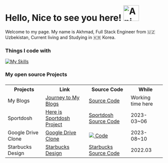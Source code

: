 <h1> Hello, Nice to see you here! <img src="https://iam-weijie.github.io/wave/hand-emoji.svg" alt="Animated Emoji" width="50" height="50"> </h1>

Welcome to my page.
My name is Akhmad, Full Stack Engineer from 🇺🇿 Uzbekistan, Current living and Studying in 🇰🇷 Korea.

<h3>Things I code with</h3>

[![My Skills](https://skillicons.dev/icons?i=typescript,react,nextjs,javascript,sass,graphql,nodejs,redux,nestjs,git,mui,mongodb,npm,firebase,tailwindcss,go&perline=12)](https://skillicons.dev)


<h3>My open source Projects<h3/>
<table style="width:100%">
  <tr>
    <th>Projects</th>
    <th>Link</th>
    <th>Source Code</th>
    <th>While</th>
  </tr>
  <tr>
    <td>My Blogs</td>
    <td>
      <a href="https://akhmads-blog-web.vercel.app/">
        Journey to My Blogs
      </a>
    </td>
    <td>
      <a href="https://github.com/AkhmadKholmurodov/MyBlogWeb">
         Source Code
      <a/>
    </td>
    <td>Working time here</td>
  </tr>
  <tr>
    <td>Sportdosh</td>
    <td><a href="https://sportdosh.vercel.app/">Here is Sportdosh Project<a/></td>
    <td><a href="https://github.com/AkhmadKholmurodov/sportdosh">Sportdosh Source Code<a/></td>
    <td>2023-03~06</td>
  </tr>
   <tr>
    <td>Google Drive Clone</td>
    <td><a href="https://my-drive-pi.vercel.app/">Google Drive Clone</a></td>
    <td>
      <a href="https://github.com/AkhmadKholmurodov/my-drive">
        <img src="https://img.shields.io/badge/Google_Cloud-4285F4?style=for-the-badge&logo=google-cloud&logoColor=white"/> Code
      <a/>
    </td>
    <td>2023-08~10</td>
  </tr>
   <tr>
    <td>Starbucks Design</td>
    <td><a href="https://starbucks-chi-one.vercel.app/">Starbucks Design<a/></td>
    <td><a href="https://github.com/AkhmadKholmurodov/StarBucks-Coffee">Starbucks Source Code<a/></td>
    <td>2022.03</td>
  </tr>
</table>

<!--
**AkhmadKholmurodov/AkhmadKholmurodov** is a ✨ _special_ ✨ repository because its `README.md` (this file) appears on your GitHub profile.

Here are some ideas to get you started:

- 🔭 I’m currently working on ...
- 🌱 I’m currently learning ...
- 👯 I’m looking to collaborate on ...
- 🤔 I’m looking for help with ...
- 💬 Ask me about ...
- 📫 How to reach me: ...
- 😄 Pronouns: ...
- ⚡ Fun fact: ...
-->
